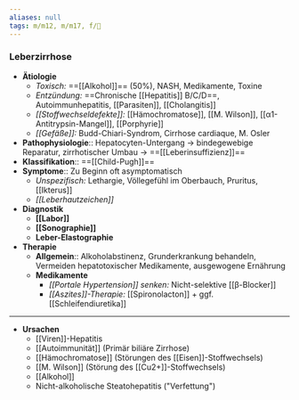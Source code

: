 ```yaml
---
aliases: null
tags: m/m12, m/m17, f/💩
---
```

### Leberzirrhose 
- **Ätiologie**
	- *Toxisch:* ==[[Alkohol]]== (50%), NASH, Medikamente, Toxine
	- *Entzündung:* ==Chronische [[Hepatitis]] B/C/D==, Autoimmunhepatitis, [[Parasiten]], [[Cholangitis]]
	- *[[Stoffwechseldefekte]]:* [[Hämochromatose]], [[M. Wilson]], [[α1-Antitrypsin-Mangel]], [[Porphyrie]]
	- *[[Gefäße]]:* Budd-Chiari-Syndrom, Cirrhose cardiaque, M. Osler
- **Pathophysiologie**:: Hepatocyten-Untergang → bindegewebige Reparatur, zirrhotischer Umbau → ==[[Leberinsuffizienz]]==
- **Klassifikation**:: ==[[Child-Pugh]]==
- **Symptome**:: Zu Beginn oft asymptomatisch
	- *Unspezifisch:* Lethargie, Völlegefühl im Oberbauch, Pruritus, [[Ikterus]]
	- *[[Leberhautzeichen]]*
- **Diagnostik**
	- **[[Labor]]** 
	- **[[Sonographie]]**
	- **Leber-Elastographie**
- **Therapie**
	- **Allgemein**:: Alkoholabstinenz, Grunderkrankung behandeln, Vermeiden hepatotoxischer Medikamente, ausgewogene Ernährung
	- **Medikamente**
		- *[[Portale Hypertension]] senken:* Nicht-selektive [[β-Blocker]]
		- *[[Aszites]]-Therapie:* [[Spironolacton]] + ggf. [[Schleifendiuretika]]







---
- **Ursachen**
	- [[Viren]]-Hepatitis
	- [[Autoimmunität]] (Primär biliäre Zirrhose)
	- [[Hämochromatose]] (Störungen des [[Eisen]]-Stoffwechsels)
	- [[M. Wilson]] (Störung des [[Cu2+]]-Stoffwechsels)
	- [[Alkohol]]
	- Nicht-alkoholische Steatohepatitis ("Verfettung")